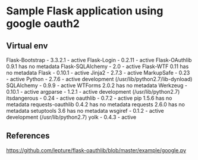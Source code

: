 # Sample Flask application using google oauth2
## Virtual env
Flask-Bootstrap - 3.3.2.1      - active 
Flask-Login     - 0.2.11       - active 
Flask-OAuthlib 0.9.1 has no metadata
Flask-SQLAlchemy - 2.0          - active 
Flask-WTF 0.11 has no metadata
Flask           - 0.10.1       - active 
Jinja2          - 2.7.3        - active 
MarkupSafe      - 0.23         - active 
Python          - 2.7.6        - active development (/usr/lib/python2.7/lib-dynload)
SQLAlchemy      - 0.9.9        - active 
WTForms 2.0.2 has no metadata
Werkzeug        - 0.10.1       - active 
argparse        - 1.2.1        - active development (/usr/lib/python2.7)
itsdangerous    - 0.24         - active 
oauthlib        - 0.7.2        - active 
pip 1.5.6 has no metadata
requests-oauthlib 0.4.2 has no metadata
requests 2.6.0 has no metadata
setuptools 3.6 has no metadata
wsgiref         - 0.1.2        - active development (/usr/lib/python2.7)
yolk            - 0.4.3        - active 

## References 
https://github.com/lepture/flask-oauthlib/blob/master/example/google.py
